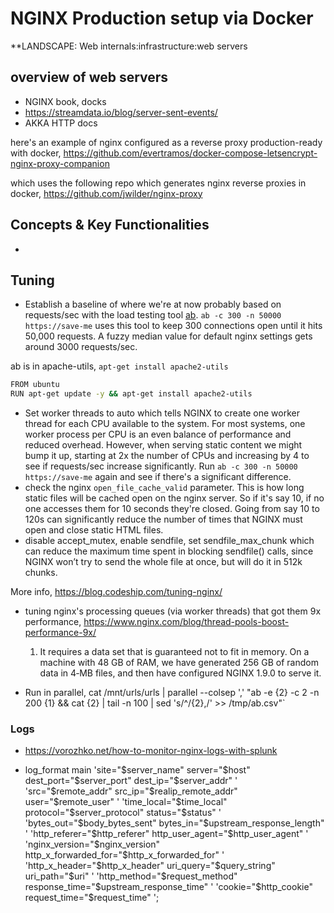 # NGINX Production setup via Docker

**LANDSCAPE: Web internals:infrastructure:web servers

## overview of web servers

- NGINX book, docks
- https://streamdata.io/blog/server-sent-events/
- AKKA HTTP docs



here's an example of nginx configured as a reverse proxy production-ready with docker, https://github.com/evertramos/docker-compose-letsencrypt-nginx-proxy-companion

which uses the following repo which generates nginx reverse proxies in docker, https://github.com/jwilder/nginx-proxy 

## Concepts & Key Functionalities

* 

## Tuning

- Establish a baseline of where we're at now probably based on requests/sec with the load testing tool [ab](https://httpd.apache.org/docs/2.4/programs/ab.html).  `ab -c 300 -n 50000 https://save-me` uses this tool to keep 300 connections open until it hits 50,000 requests. A fuzzy median value for default nginx settings gets around 3000 requests/sec.

ab is in apache-utils, `apt-get install apache2-utils`
```bash
FROM ubuntu
RUN apt-get update -y && apt-get install apache2-utils
```

- Set worker threads to auto which tells NGINX to create one worker thread for each CPU available to the system. For most systems, one worker process per CPU is an even balance of performance and reduced overhead. However, when serving static content we might bump it up, starting at 2x the number of CPUs and increasing by 4 to see if requests/sec increase significantly. Run `ab -c 300 -n 50000 https://save-me` again and see if there's a significant difference.
- check the nginx `open_file_cache_valid` parameter. This is how long static files will be cached open on the nginx server. So if it's say 10, if no one accesses them for 10 seconds they're closed. Going from say 10 to 120s can significantly reduce the number of times that NGINX must open and close static HTML files.
- disable accept_mutex, enable sendfile, set sendfile_max_chunk which can reduce the maximum time spent in blocking sendfile() calls, since NGINX won’t try to send the whole file at once, but will do it in 512k chunks.

More info, https://blog.codeship.com/tuning-nginx/

- tuning nginx's processing queues (via worker threads) that got them 9x performance, https://www.nginx.com/blog/thread-pools-boost-performance-9x/

  1. It requires a data set that is guaranteed not to fit in memory. On a machine with 48 GB of RAM, we have generated 256 GB of random data in 4‑MB files, and then have configured NGINX 1.9.0 to serve it.

- Run in parallel, cat /mnt/urls/urls | parallel --colsep ',' "ab -e {2} -c 2 -n 200 {1} && cat {2} | tail -n 100 | sed 's/^/{2},/' >> /tmp/ab.csv"`

### Logs

- https://vorozhko.net/how-to-monitor-nginx-logs-with-splunk

- log_format main 'site="$server_name" server="$host" dest_port="$server_port" dest_ip="$server_addr" '
                   'src="$remote_addr" src_ip="$realip_remote_addr" user="$remote_user" '
                   'time_local="$time_local" protocol="$server_protocol" status="$status" '
                   'bytes_out="$body_bytes_sent" bytes_in="$upstream_response_length" '
                   'http_referer="$http_referer" http_user_agent="$http_user_agent" '
                   'nginx_version="$nginx_version" http_x_forwarded_for="$http_x_forwarded_for" '
                   'http_x_header="$http_x_header" uri_query="$query_string" uri_path="$uri" '
                   'http_method="$request_method" response_time="$upstream_response_time" '
                   'cookie="$http_cookie" request_time="$request_time" '; 